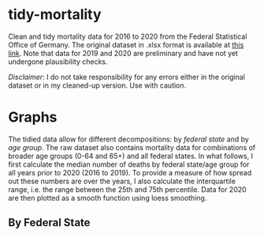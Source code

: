 # tidy-mortality
Clean and tidy mortality data for 2016 to 2020 from the Federal Statistical Office of Germany. The original dataset in .xlsx format is available at [this link](https://www.destatis.de/DE/Themen/Gesellschaft-Umwelt/Bevoelkerung/Sterbefaelle-Lebenserwartung/Tabellen/sonderauswertung-sterbefaelle.html?nn=209016). Note that data for 2019 and 2020 are preliminary and have not yet undergone plausibility checks.

*Disclaimer*: I do not take responsibility for any errors either in the original dataset or in my cleaned-up version. Use with caution.

# Graphs

The tidied data allow for different decompositions: by *federal state* and by *age group*. The raw dataset also contains mortality data for combinations of broader age groups (0-64 and 65+) and all federal states. In what follows, I first calculate the median number of deaths by federal state/age group for all years prior to 2020 (2016 to 2019). To provide a measure of how spread out these numbers are over the years, I also calculate the interquartile range, i.e. the range between the 25th and 75th percentile. Data for 2020 are then plotted as a smooth function using loess smoothing.

## By Federal State

